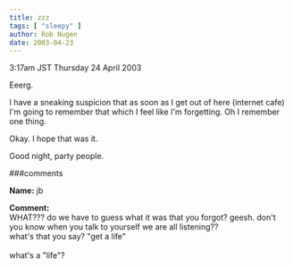 ```yaml
---
title: zzz
tags: [ "sleepy" ]
author: Rob Nugen
date: 2003-04-23
---
```


<p class=date>3:17am JST Thursday 24 April 2003</p>

<p>Eeerg.</p>

<p>I have a sneaking suspicion that as soon as I get out of here
(internet cafe) I'm going to remember that which I feel like I'm
forgetting.  Oh I remember one thing.</p>

<p>Okay.  I hope that was it.</p>

<p>Good night, party people.</p>

###comments


<p><b>Name:</b> jb

<p><b>Comment:</b>
<br>WHAT??? do we have to guess what it was that you forgot?  geesh.  don't you know when you talk to yourself we are all listening??<br>
what's that you say?  "get a life"  <br>
<br>
what's a "life"?

